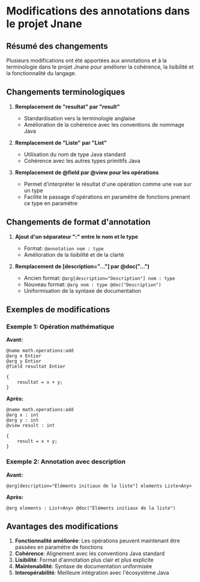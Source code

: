 # Modifications des annotations dans le projet Jnane

## Résumé des changements

Plusieurs modifications ont été apportées aux annotations et à la terminologie dans le projet Jnane pour améliorer la cohérence, la lisibilité et la fonctionnalité du langage.

## Changements terminologiques

1. **Remplacement de "resultat" par "result"**
   - Standardisation vers la terminologie anglaise
   - Amélioration de la cohérence avec les conventions de nommage Java

2. **Remplacement de "Liste" par "List"**
   - Utilisation du nom de type Java standard
   - Cohérence avec les autres types primitifs Java

3. **Remplacement de @field par @view pour les opérations**
   - Permet d'interpréter le résultat d'une opération comme une vue sur un type
   - Facilite le passage d'opérations en paramètre de fonctions prenant ce type en paramètre

## Changements de format d'annotation

1. **Ajout d'un séparateur ":" entre le nom et le type**
   - Format: `@annotation nom : type`
   - Amélioration de la lisibilité et de la clarté

2. **Remplacement de [description="..."] par @doc("...")**
   - Ancien format: `@arg[description="Description"] nom : type`
   - Nouveau format: `@arg nom : type @doc("Description")`
   - Uniformisation de la syntaxe de documentation

## Exemples de modifications

### Exemple 1: Opération mathématique
**Avant:**
```
@name math.operations:add
@arg x Entier
@arg y Entier
@field resultat Entier

{
    resultat = x + y;
}
```

**Après:**
```
@name math.operations:add
@arg x : int
@arg y : int
@view result : int

{
    result = x + y;
}
```

### Exemple 2: Annotation avec description
**Avant:**
```
@arg[description="Éléments initiaux de la liste"] elements Liste<Any>
```

**Après:**
```
@arg elements : List<Any> @doc("Éléments initiaux de la liste")
```

## Avantages des modifications

1. **Fonctionnalité améliorée**: Les opérations peuvent maintenant être passées en paramètre de fonctions
2. **Cohérence**: Alignement avec les conventions Java standard
3. **Lisibilité**: Format d'annotation plus clair et plus explicite
4. **Maintenabilité**: Syntaxe de documentation uniformisée
5. **Interopérabilité**: Meilleure intégration avec l'écosystème Java
